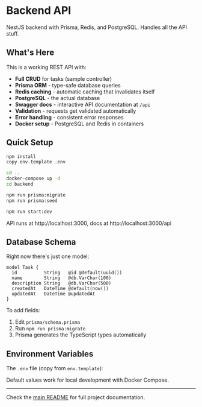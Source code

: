 # Backend API

NestJS backend with Prisma, Redis, and PostgreSQL. Handles all the API stuff.

## What's Here

This is a working REST API with:

- **Full CRUD** for tasks (sample controller)
- **Prisma ORM** - type-safe database queries
- **Redis caching** - automatic caching that invalidates itself
- **PostgreSQL** - the actual database
- **Swagger docs** - interactive API documentation at `/api`
- **Validation** - requests get validated automatically
- **Error handling** - consistent error responses
- **Docker setup** - PostgreSQL and Redis in containers

## Quick Setup

```bash
npm install
copy env.template .env

cd ..
docker-compose up -d
cd backend

npm run prisma:migrate
npm run prisma:seed

npm run start:dev
```

API runs at http://localhost:3000, docs at http://localhost:3000/api

## Database Schema

Right now there's just one model:

```prisma
model Task {
  id          String   @id @default(uuid())
  name        String   @db.VarChar(100)
  description String   @db.VarChar(500)
  createdAt   DateTime @default(now())
  updatedAt   DateTime @updatedAt
}
```

To add fields:

1. Edit `prisma/schema.prisma`
2. Run `npm run prisma:migrate`
3. Prisma generates the TypeScript types automatically

## Environment Variables

The `.env` file (copy from `env.template`):

Default values work for local development with Docker Compose.

---

Check the [main README](../README.md) for full project documentation.
